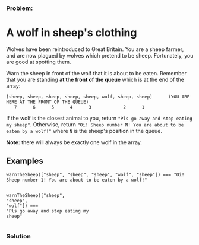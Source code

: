 ### Problem:
<h1 id="a-wolf-in-sheeps-clothing">A wolf in sheep&apos;s clothing</h1>
<p>Wolves have been reintroduced to Great Britain. You are a sheep farmer, and are now plagued by wolves which pretend to be sheep. Fortunately, you are good at spotting them. </p>
<p>Warn the sheep in front of the wolf that it is about to be eaten. Remember that you are standing <strong>at the front of the queue</strong> which is at the end of the array:</p>
<pre><code>[sheep, sheep, sheep, sheep, sheep, wolf, sheep, sheep]      (YOU ARE HERE AT THE FRONT OF THE QUEUE)
   7      6      5      4      3            2      1</code></pre><p>If the wolf is the closest animal to you, return <code>&quot;Pls go away and stop eating my sheep&quot;</code>. Otherwise, return <code>&quot;Oi! Sheep number N! You are about to be eaten by a wolf!&quot;</code> where <code>N</code> is the sheep&apos;s position in the queue.</p>
<p><strong>Note:</strong> there will always be exactly one wolf in the array.</p>
<h2 id="examples">Examples</h2>
<pre><code class="language-javascript">warnTheSheep([<span class="hljs-string">&quot;sheep&quot;</span>, <span class="hljs-string">&quot;sheep&quot;</span>, <span class="hljs-string">&quot;sheep&quot;</span>, <span class="hljs-string">&quot;wolf&quot;</span>, <span class="hljs-string">&quot;sheep&quot;</span>]) === <span class="hljs-string">&quot;Oi! Sheep number 1! You are about to be eaten by a wolf!&quot;</span>

warnTheSheep([<span class="hljs-string">&quot;sheep&quot;</span>, <span class="hljs-string">&quot;sheep&quot;</span>, <span class="hljs-string">&quot;wolf&quot;</span>]) === <span class="hljs-string">&quot;Pls go away and stop eating my sheep&quot;</span></code></pre>
<pre style="display: none;"><code class="language-python">warn_the_sheep([<span class="hljs-string">&quot;sheep&quot;</span>, <span class="hljs-string">&quot;sheep&quot;</span>, <span class="hljs-string">&quot;sheep&quot;</span>, <span class="hljs-string">&quot;wolf&quot;</span>, <span class="hljs-string">&quot;sheep&quot;</span>]) == <span class="hljs-string">&apos;Oi! Sheep number 1! You are about to be eaten by a wolf!&apos;</span>

warn_the_sheep([<span class="hljs-string">&apos;sheep&apos;</span>, <span class="hljs-string">&apos;sheep&apos;</span>, <span class="hljs-string">&apos;wolf&apos;</span>]) == <span class="hljs-string">&apos;Pls go away and stop eating my sheep&apos;</span></code></pre>

### Solution